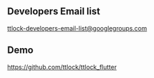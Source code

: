 ## Developers Email list
ttlock-developers-email-list@googlegroups.com


## Demo 
https://github.com/ttlock/ttlock_flutter


